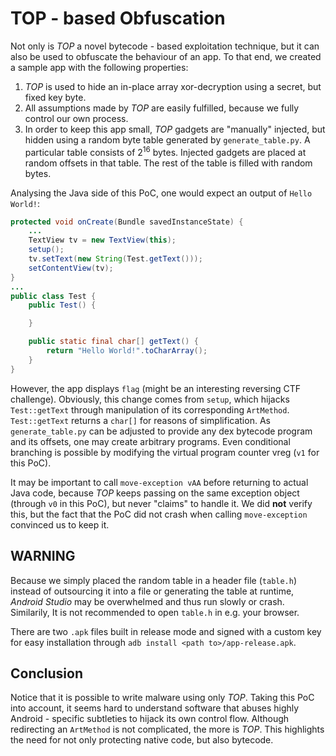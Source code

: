 # TOP - based Obfuscation

Not only is *TOP* a novel bytecode - based exploitation technique, but it can also be used to obfuscate the behaviour of an app. To that end, we created a sample app with the following properties:
1. *TOP* is used to hide an in-place array xor-decryption using a secret, but fixed key byte.
2. All assumptions made by *TOP* are easily fulfilled, because we fully control our own process.
3. In order to keep this app small, *TOP* gadgets are "manually" injected, but hidden using a random byte table generated by `generate_table.py`. A particular table consists of $2^{16}$ bytes. Injected gadgets are placed at random offsets in that table. The rest of the table is filled with random bytes.

Analysing the Java side of this PoC, one would expect an output of `Hello World!`:
```java
protected void onCreate(Bundle savedInstanceState) {
	...
	TextView tv = new TextView(this);
	setup();
	tv.setText(new String(Test.getText()));
	setContentView(tv);
}
...
public class Test {
    public Test() {

    }

    public static final char[] getText() {
        return "Hello World!".toCharArray();
    }
}
```

However, the app displays `flag` (might be an interesting reversing CTF challenge). Obviously, this change comes from `setup`, which hijacks `Test::getText` through manipulation of its corresponding `ArtMethod`. `Test::getText` returns a `char[]` for reasons of simplification. As `generate_table.py` can be adjusted to provide any dex bytecode program and its offsets, one may create arbitrary programs. Even conditional branching is possible by modifying the virtual program counter vreg (`v1` for this PoC).

It may be important to call `move-exception vAA` before returning to actual Java code, because *TOP* keeps passing on the same exception object (through `v0` in this PoC), but never "claims" to handle it. We did **not** verify this, but the fact that the PoC did not crash when calling `move-exception` convinced us to keep it.

## WARNING

Because we simply placed the random table in a header file (`table.h`) instead of outsourcing it into a file or generating the table at runtime, *Android Studio* may be overwhelmed and thus run slowly or crash. Similarily, It is not recommended to open `table.h` in e.g. your browser.

There are two `.apk` files built in release mode and signed with a custom key for easy installation through `adb install <path to>/app-release.apk`.

## Conclusion

Notice that it is possible to write malware using only *TOP*. Taking this PoC into account, it seems hard to understand software that abuses highly Android - specific subtleties to hijack its own control flow. Although redirecting an `ArtMethod` is not complicated, the more is *TOP*. This highlights the need for not only protecting native code, but also bytecode.
